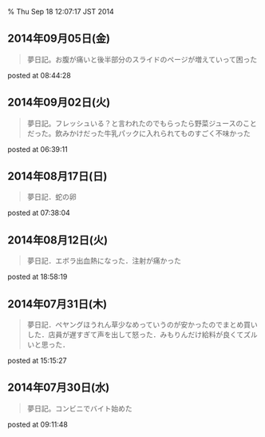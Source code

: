 % Thu Sep 18 12:07:17 JST 2014

## 2014年09月05日(金)

> 夢日記。お腹が痛いと後半部分のスライドのページが増えていって困った

posted at 08:44:28


## 2014年09月02日(火)

> 夢日記。フレッシュいる？と言われたのでもらったら野菜ジュースのことだった。飲みかけだった牛乳パックに入れられてものすごく不味かった

posted at 06:39:11


## 2014年08月17日(日)

> 夢日記．蛇の卵

posted at 07:38:04


## 2014年08月12日(火)

> 夢日記．エボラ出血熱になった．注射が痛かった

posted at 18:58:19


## 2014年07月31日(木)

> 夢日記．ペヤングほうれん草少なめっていうのが安かったのでまとめ買いした．店員が遅すぎて声を出して怒った．みもりんだけ給料が良くてズルいと思った．

posted at 15:15:27


## 2014年07月30日(水)

> 夢日記。コンビニでバイト始めた

posted at 09:11:48

